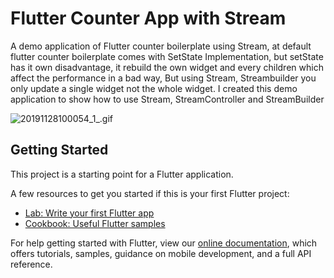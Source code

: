 # Flutter Counter App with Stream

A demo application of Flutter counter boilerplate using Stream, at default flutter counter boilerplate comes with SetState Implementation, but setState has it own disadvantage, it rebuild the own widget and every children which affect the performance in a bad way, But using Stream, Streambuilder you only update a single widget not the whole widget. I created this demo application to show how to use Stream, StreamController and StreamBuilder

![20191128100054_1_.gif](https://cdn.hashnode.com/res/hashnode/image/upload/v1574931810668/ieT2q3Kg2.gif)

## Getting Started

This project is a starting point for a Flutter application.

A few resources to get you started if this is your first Flutter project:

- [Lab: Write your first Flutter app](https://flutter.dev/docs/get-started/codelab)
- [Cookbook: Useful Flutter samples](https://flutter.dev/docs/cookbook)

For help getting started with Flutter, view our
[online documentation](https://flutter.dev/docs), which offers tutorials,
samples, guidance on mobile development, and a full API reference.

